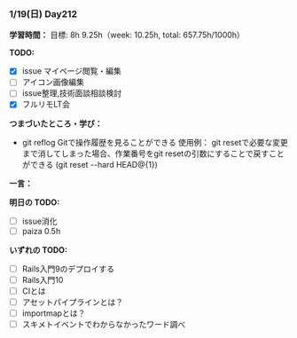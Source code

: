 ### 1/19(日) Day212

**学習時間：**
目標: 8h
9.25h（week: 10.25h, total: 657.75h/1000h）

**TODO:**
- [x] issue マイページ閲覧・編集
- [ ] アイコン画像編集
- [ ] issue整理,技術面談相談検討
- [x] フルリモLT会

**つまづいたところ・学び：**
- git reflog Gitで操作履歴を見ることができる
  使用例：
  git resetで必要な変更まで消してしまった場合、作業番号をgit resetの引数にすることで戻すことができる
  (git reset --hard HEAD@{1})

**一言：**

**明日の TODO:**

- [ ] issue消化
- [ ] paiza 0.5h

**いずれの TODO:**

- [ ] Rails入門9のデプロイする
- [ ] Rails入門10
- [ ] CIとは
- [ ] アセットパイプラインとは？
- [ ] importmapとは？
- [ ] スキメトイベントでわからなかったワード調べ
